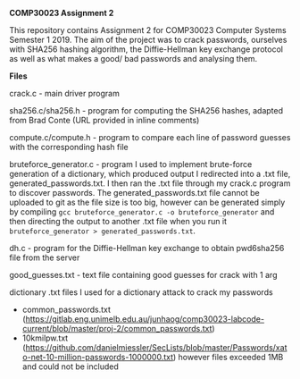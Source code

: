 **COMP30023 Assignment 2**

This repository contains Assignment 2 for COMP30023 Computer Systems Semester 1 2019. The aim of the project was to crack passwords, ourselves with SHA256 hashing algorithm, the Diffie-Hellman key exchange protocol as well as what makes a good/ bad passwords and analysing them.  

**Files**

crack.c - main driver program

sha256.c/sha256.h - program for computing the SHA256 hashes, adapted from Brad Conte (URL provided in inline comments)

compute.c/compute.h - program to compare each line of password guesses with the corresponding hash file

bruteforce_generator.c - program I used to implement brute-force generation of a dictionary, which produced output I redirected into a .txt file, generated_passwords.txt. I then ran the .txt file through my crack.c program to discover passwords. The generated_passwords.txt file cannot be uploaded to git as the file size is too big, however can be generated simply by compiling `gcc bruteforce_generator.c -o bruteforce_generator` and then directing the output to another .txt file when you run it `bruteforce_generator > generated_passwords.txt`.

dh.c - program for the Diffie-Hellman key exchange to obtain pwd6sha256 file from the server

good_guesses.txt - text file containing good guesses for crack with 1 arg

dictionary .txt files I used for a dictionary attack to crack my passwords 
- common_passwords.txt (https://gitlab.eng.unimelb.edu.au/junhaog/comp30023-labcode-current/blob/master/proj-2/common_passwords.txt)
- 10kmilpw.txt (https://github.com/danielmiessler/SecLists/blob/master/Passwords/xato-net-10-million-passwords-1000000.txt)
however files exceeded 1MB and could not be included
